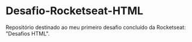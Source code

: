 # Desafio-Rocketseat-HTML
Repositório destinado ao meu primeiro desafio concluído da Rocketseat: "Desafios HTML".
